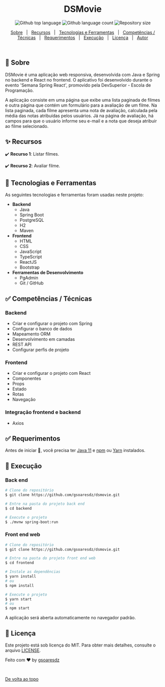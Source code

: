 <h1 align="center">DSMovie</h1>
<p align="center">
  <img alt="Github top language" src="https://img.shields.io/github/languages/top/gsoaresdz/dsmovie?color=56BEB8">
  <img alt="Github language count" src="https://img.shields.io/github/languages/count/gsoaresdz/dsmovie?color=56BEB8">
  <img alt="Repository size" src="https://img.shields.io/github/repo-size/gsoaresdz/dsmovie?color=56BEB8">
</p>
<p align="center">
  <a href="#dart-sobre">Sobre</a> &#xa0; | &#xa0; 
  <a href="#sparkles-recursos">Recursos</a> &#xa0; | &#xa0;
  <a href="#rocket-tecnologias-e-ferramentas">Tecnologias e Ferramentas</a> &#xa0; | &#xa0;
  <a href="#white_check_mark-competências--técnicas">Competências / Técnicas</a> &#xa0; | &#xa0;
  <a href="#white_check_mark-requerimentos">Requerimentos</a> &#xa0; | &#xa0;
  <a href="#checkered_flag-execução">Execução</a> &#xa0; | &#xa0;
  <a href="#memo-licença">Licença</a> &#xa0; | &#xa0;
  <a href="https://github.com/gsoaresdz" target="_blank">Autor</a>
</p>
<br>

## **:dart: Sobre**

DSMovie é uma aplicação web responsiva, desenvolvida com Java e Spring no backend e React no frontend. O aplicativo foi desenvolvido durante o evento 'Semana Spring React', promovido pela DevSuperior - Escola de Programação.

A aplicação consiste em uma página que exibe uma lista paginada de filmes e outra página que contém um formulário para a avaliação de um filme. Na lista paginada, cada filme apresenta uma nota de avaliação, calculada pela média das notas atribuídas pelos usuários. Já na página de avaliação, há campos para que o usuário informe seu e-mail e a nota que deseja atribuir ao filme selecionado.

## **:sparkles: Recursos**

:heavy_check_mark: **Recurso 1**: Listar filmes.

:heavy_check_mark: **Recurso 2**: Avaliar filme.

## **:rocket: Tecnologias e Ferramentas**

As seguintes tecnologias e ferramentas foram usadas neste projeto:

- **Backend**
    - Java
    - Spring Boot
    - PostgreSQL
    - H2
    - Maven
- **Frontend**
    - HTML
    - CSS
    - JavaScript
    - TypeScript
    - ReactJS
    - Bootstrap
- **Ferramentas de Desenvolvimento**
    - PgAdmin
    - Git / GitHub

## **:white_check_mark: Competências / Técnicas**

### Backend

- Criar e configurar o projeto com Spring
- Configurar o banco de dados
- Mapeamento ORM
- Desenvolvimento em camadas
- REST API
- Configurar perfis de projeto

### Frontend

- Criar e configurar o projeto com React
- Componentes
- Props
- Estado
- Rotas
- Navegação

### Integração frontend e backend

- Axios

## **:white_check_mark: Requerimentos**

Antes de iniciar :checkered_flag:, você precisa ter [Java 11](https://www.oracle.com/java/technologies/javase-jdk11-downloads.html) e [npm](https://www.npmjs.com/) ou [Yarn](https://yarnpkg.com/) instalados.

## **:checkered_flag: Execução**

### Back end

```bash
# Clone do repositório
$ git clone https://github.com/gsoaresdz/dsmovie.git

# Entre na pasta do projeto back end
$ cd backend

# Execute o projeto
$ ./mvnw spring-boot:run
```

### Front end web

```bash
# Clone do repositório
$ git clone https://github.com/gsoaresdz/dsmovie.git

# Entre na pasta do projeto front end web
$ cd frontend

# Instale as dependências
$ yarn install
# ou
$ npm install

# Execute o projeto
$ yarn start
# ou
$ npm start
```

A aplicação será aberta automaticamente no navegador padrão.

## **:memo: Licença**

Este projeto está sob licença do MIT. Para obter mais detalhes, consulte o arquivo [LICENSE](LICENSE).

Feito com :heart: by <a href="https://github.com/gsoaresdz" target="_blank">gsoaresdz</a>

&#xa0;

<a href="#top">De volta ao topo</a>
